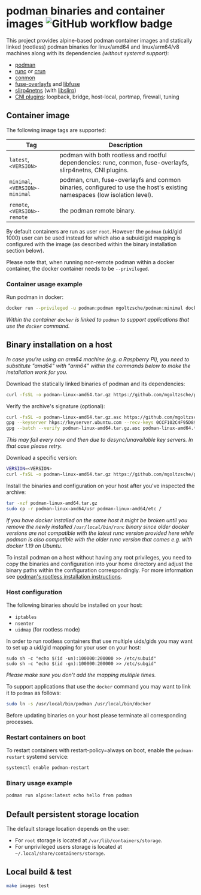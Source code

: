 # podman binaries and container images ![GitHub workflow badge](https://github.com/mgoltzsche/podman-static/workflows/Release/badge.svg)

This project provides alpine-based podman container images and statically linked (rootless) podman binaries for linux/amd64 and linux/arm64/v8 machines along with its dependencies _(without systemd support)_:
* [podman](https://github.com/containers/podman)
* [runc](https://github.com/opencontainers/runc/) or [crun](https://github.com/containers/crun)
* [conmon](https://github.com/containers/conmon)
* [fuse-overlayfs](https://github.com/containers/fuse-overlayfs) and [libfuse](https://github.com/libfuse/libfuse)
* [slirp4netns](https://github.com/rootless-containers/slirp4netns) (with [libslirp](https://gitlab.freedesktop.org/slirp/libslirp))
* [CNI plugins](https://github.com/containernetworking/plugins): loopback, bridge, host-local, portmap, firewall, tuning

## Container image

The following image tags are supported:

| Tag | Description |
| --- | ----------- |
| `latest`, `<VERSION>` | podman with both rootless and rootful dependencies: runc, conmon, fuse-overlayfs, slirp4netns, CNI plugins. |
| `minimal`, `<VERSION>-minimal` | podman, crun, fuse-overlayfs and conmon binaries, configured to use the host's existing namespaces (low isolation level). |
| `remote`, `<VERSION>-remote` | the podman remote binary. |

By default containers are run as user `root`.
However the `podman` (uid/gid 1000) user can be used instead for which also a subuid/gid mapping is configured with the image (as described within the binary installation section below).  

Please note that, when running non-remote podman within a docker container, the docker container needs to be `--privileged`.

### Container usage example

Run podman in docker:
```sh
docker run --privileged -u podman:podman mgoltzsche/podman:minimal docker run alpine:latest echo hello from nested container
```
_Within the container `docker` is linked to `podman` to support applications that use the `docker` command._

## Binary installation on a host

_In case you're using an arm64 machine (e.g. a Raspberry Pi), you need to substitute "amd64" with "arm64" within the commands below to make the installation work for you._  

Download the statically linked binaries of podman and its dependencies:
```sh
curl -fsSL -o podman-linux-amd64.tar.gz https://github.com/mgoltzsche/podman-static/releases/latest/download/podman-linux-amd64.tar.gz
```

Verify the archive's signature (optional):
```sh
curl -fsSL -o podman-linux-amd64.tar.gz.asc https://github.com/mgoltzsche/podman-static/releases/latest/download/podman-linux-amd64.tar.gz.asc
gpg --keyserver hkps://keyserver.ubuntu.com --recv-keys 0CCF102C4F95D89E583FF1D4F8B5AF50344BB503
gpg --batch --verify podman-linux-amd64.tar.gz.asc podman-linux-amd64.tar.gz
```
_This may fail every now and then due to desync/unavailable key servers. In that case please retry._  

Download a specific version:
```sh
VERSION=<VERSION>
curl -fsSL -o podman-linux-amd64.tar.gz https://github.com/mgoltzsche/podman-static/releases/download/$VERSION/podman-linux-amd64.tar.gz
```

Install the binaries and configuration on your host after you've inspected the archive:
```sh
tar -xzf podman-linux-amd64.tar.gz
sudo cp -r podman-linux-amd64/usr podman-linux-amd64/etc /
```

_If you have docker installed on the same host it might be broken until you remove the newly installed `/usr/local/bin/runc` binary since older docker versions are not compatible with the latest runc version provided here while podman is also compatible with the older runc version that comes e.g. with docker 1.19 on Ubuntu._

To install podman on a host without having any root privileges, you need to copy the binaries and configuration into your home directory and adjust the binary paths within the configuration correspondingly.
For more information see [podman's rootless installation instructions](https://github.com/containers/podman/blob/main/docs/tutorials/rootless_tutorial.md).

### Host configuration

The following binaries should be installed on your host:
* `iptables`
* `nsenter`
* `uidmap` (for rootless mode)

In order to run rootless containers that use multiple uids/gids you may want to set up a uid/gid mapping for your user on your host:
```
sudo sh -c "echo $(id -un):100000:200000 >> /etc/subuid"
sudo sh -c "echo $(id -gn):100000:200000 >> /etc/subgid"
```
_Please make sure you don't add the mapping multiple times._  

To support applications that use the `docker` command you may want to link it to `podman` as follows:
```sh
sudo ln -s /usr/local/bin/podman /usr/local/bin/docker
```

Before updating binaries on your host please terminate all corresponding processes.  

### Restart containers on boot

To restart containers with restart-policy=always on boot, enable the `podman-restart` systemd service:
```sh
systemctl enable podman-restart
```

### Binary usage example

```sh
podman run alpine:latest echo hello from podman
```

## Default persistent storage location

The default storage location depends on the user:
* For `root` storage is located at `/var/lib/containers/storage`.
* For unprivileged users storage is located at `~/.local/share/containers/storage`.

## Local build & test

```sh
make images test
```
